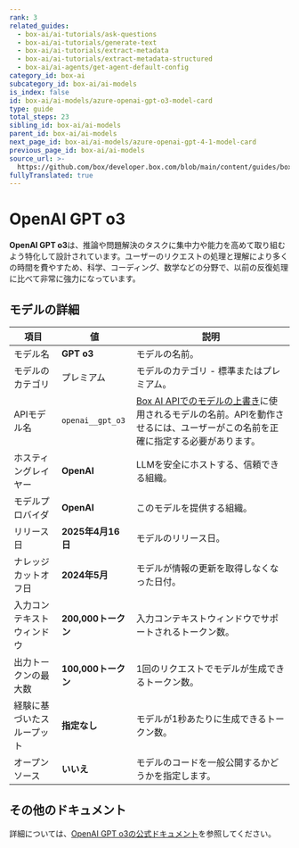 ```yaml
---
rank: 3
related_guides:
  - box-ai/ai-tutorials/ask-questions
  - box-ai/ai-tutorials/generate-text
  - box-ai/ai-tutorials/extract-metadata
  - box-ai/ai-tutorials/extract-metadata-structured
  - box-ai/ai-agents/get-agent-default-config
category_id: box-ai
subcategory_id: box-ai/ai-models
is_index: false
id: box-ai/ai-models/azure-openai-gpt-o3-model-card
type: guide
total_steps: 23
sibling_id: box-ai/ai-models
parent_id: box-ai/ai-models
next_page_id: box-ai/ai-models/azure-openai-gpt-4-1-model-card
previous_page_id: box-ai/ai-models
source_url: >-
  https://github.com/box/developer.box.com/blob/main/content/guides/box-ai/ai-models/azure-openai-gpt-o3-model-card.md
fullyTranslated: true
---
```

# OpenAI GPT o3

**OpenAI GPT o3**は、推論や問題解決のタスクに集中力や能力を高めて取り組むよう特化して設計されています。ユーザーのリクエストの処理と理解により多くの時間を費やすため、科学、コーディング、数学などの分野で、以前の反復処理に比べて非常に強力になっています。

## モデルの詳細

| 項目            | 値                | 説明                                                                                 |
| ------------- | ---------------- | ---------------------------------------------------------------------------------- |
| モデル名          | **GPT o3**       | モデルの名前。                                                                            |
| モデルのカテゴリ      | プレミアム            | モデルのカテゴリ - 標準またはプレミアム。                                                             |
| APIモデル名       | `openai__gpt_o3` | [Box AI APIでのモデルの上書き][overrides]に使用されるモデルの名前。APIを動作させるには、ユーザーがこの名前を正確に指定する必要があります。 |
| ホスティングレイヤー    | **OpenAI**       | LLMを安全にホストする、信頼できる組織。                                                              |
| モデルプロバイダ      | **OpenAI**       | このモデルを提供する組織。                                                                      |
| リリース日         | **2025年4月16日**   | モデルのリリース日。                                                                         |
| ナレッジカットオフ日    | **2024年5月**      | モデルが情報の更新を取得しなくなった日付。                                                              |
| 入力コンテキストウィンドウ | **200,000トークン**  | 入力コンテキストウィンドウでサポートされるトークン数。                                                        |
| 出力トークンの最大数    | **100,000トークン**  | 1回のリクエストでモデルが生成できるトークン数。                                                           |
| 経験に基づいたスループット | **指定なし**         | モデルが1秒あたりに生成できるトークン数。                                                              |
| オープンソース       | **いいえ**          | モデルのコードを一般公開するかどうかを指定します。                                                          |

## その他のドキュメント

詳細については、[OpenAI GPT o3の公式ドキュメント][openai-o3-model]を参照してください。

[openai-o3-model]: https://openai.com/index/introducing-o3-and-o4-mini/

[overrides]: g://box-ai/ai-agents/ai-agent-overrides
